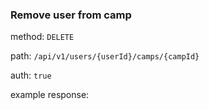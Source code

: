 ### Remove user from camp

method: `DELETE`

path: `/api/v1/users/{userId}/camps/{campId}`

auth: `true`

example response:

```js

```
